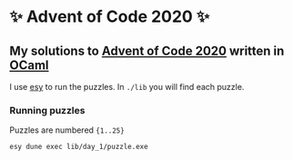 # ✨ Advent of Code 2020 ✨

## My solutions to [Advent of Code 2020](https://adventofcode.com/2020/) written in [OCaml](https://ocaml.org/)

I use [esy](https://esy.sh/) to run the puzzles. In `./lib` you will find each puzzle.

### Running puzzles

Puzzles are numbered `{1..25}`

```
esy dune exec lib/day_1/puzzle.exe
```
